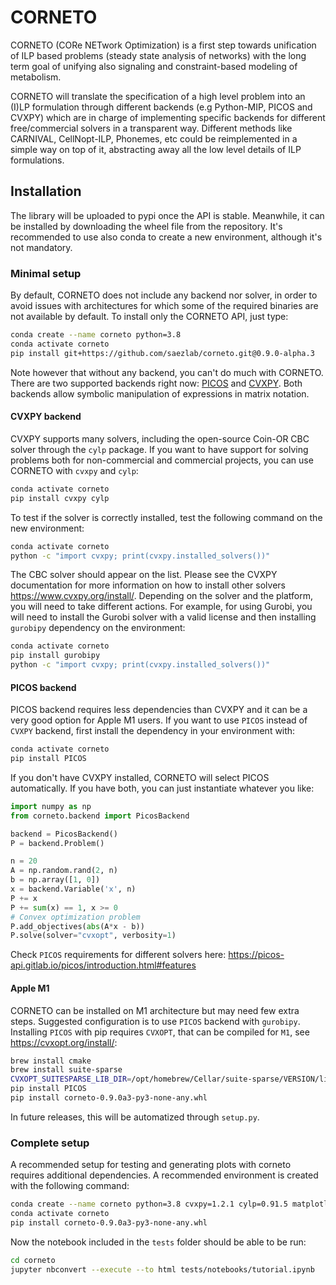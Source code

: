 # CORNETO

CORNETO (CORe NETwork Optimization) is a first step towards unification of ILP based problems (steady state analysis of networks) with the long term goal of unifying also signaling and constraint-based modeling of metabolism.

CORNETO will translate the specification of a high level problem into an (I)LP formulation through different backends (e.g Python-MIP, PICOS and CVXPY) which are in charge of implementing specific backends for different free/commercial solvers in a transparent way. Different methods like CARNIVAL, CellNopt-ILP, Phonemes, etc could be reimplemented in a simple way on top of it, abstracting away all the low level details of ILP formulations.


## Installation

The library will be uploaded to pypi once the API is stable. Meanwhile, it can be installed by downloading the wheel file from the repository. It's recommended to use also conda to create a new environment, although it's not mandatory.

### Minimal setup

By default, CORNETO does not include any backend nor solver, in order to avoid issues with architectures for which some of the required binaries are not available by default. To install only the CORNETO API, just type:

```bash
conda create --name corneto python=3.8
conda activate corneto
pip install git+https://github.com/saezlab/corneto.git@0.9.0-alpha.3
```

Note however that without any backend, you can't do much with CORNETO. There are two supported backends right now: [PICOS](https://picos-api.gitlab.io/picos/tutorial.html) and [CVXPY](https://www.cvxpy.org/). Both backends allow symbolic manipulation of expressions in matrix notation. 

#### CVXPY backend

CVXPY supports many solvers, including the open-source Coin-OR CBC solver through the `cylp` package. If you want to have support for solving problems both for non-commercial and commercial projects, you can use CORNETO with `cvxpy` and `cylp`:

```bash
conda activate corneto
pip install cvxpy cylp
```

To test if the solver is correctly installed, test the following command on the new environment:

```bash
conda activate corneto
python -c "import cvxpy; print(cvxpy.installed_solvers())"
```

The CBC solver should appear on the list. Please see the CVXPY documentation for more information on how to install other solvers https://www.cvxpy.org/install/. Depending on the solver and the platform, you will need to take different actions. For example, for using Gurobi, you will need to install the Gurobi solver with a valid license and then installing `gurobipy` dependency on the environment:

```bash
conda activate corneto
pip install gurobipy
python -c "import cvxpy; print(cvxpy.installed_solvers())"
```

#### PICOS backend

PICOS backend requires less dependencies than CVXPY and it can be a very good option for Apple M1 users. If you want to use `PICOS` instead of `CVXPY` backend, first install the dependency in your environment with:

```bash
conda activate corneto
pip install PICOS
```

If you don't have CVXPY installed, CORNETO will select PICOS automatically. If you have both, you can just instantiate whatever you like:

```python
import numpy as np
from corneto.backend import PicosBackend

backend = PicosBackend()
P = backend.Problem()

n = 20
A = np.random.rand(2, n)
b = np.array([1, 0])
x = backend.Variable('x', n)
P += x
P += sum(x) == 1, x >= 0
# Convex optimization problem
P.add_objectives(abs(A*x - b))
P.solve(solver="cvxopt", verbosity=1)
```

Check `PICOS` requirements for different solvers here: https://picos-api.gitlab.io/picos/introduction.html#features

#### Apple M1

CORNETO can be installed on M1 architecture but may need few extra steps. Suggested configuration is to use `PICOS` backend with `gurobipy`. Installing `PICOS` with pip requires `CVXOPT`, that can be compiled for `M1`, see https://cvxopt.org/install/:

```bash
brew install cmake
brew install suite-sparse
CVXOPT_SUITESPARSE_LIB_DIR=/opt/homebrew/Cellar/suite-sparse/VERSION/lib/ CVXOPT_SUITESPARSE_INC_DIR=/opt/homebrew/Cellar/suite-sparse/VERSION/include/ pip install cvxopt
pip install PICOS
pip install corneto-0.9.0a3-py3-none-any.whl
```

In future releases, this will be automatized through `setup.py`.

### Complete setup

A recommended setup for testing and generating plots with corneto requires additional dependencies. A recommended environment is created with the following command:

```bash
conda create --name corneto python=3.8 cvxpy=1.2.1 cylp=0.91.5 matplotlib=3.5.1 networkx=2.7.1 pandas=1.4.3 jupyter=1.0.0 pydot=1.4.1 graphviz=2.50.0
conda activate corneto
pip install corneto-0.9.0a3-py3-none-any.whl
```

Now the notebook included in the `tests` folder should be able to be run:

```bash
cd corneto
jupyter nbconvert --execute --to html tests/notebooks/tutorial.ipynb
```
